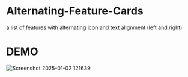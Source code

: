 # Alternating-Feature-Cards
a list of features with alternating icon and text alignment (left and right)
# DEMO
![Screenshot 2025-01-02 121639](https://github.com/user-attachments/assets/fbdf601b-cb27-41c4-8197-cd37eef9dfd4)

